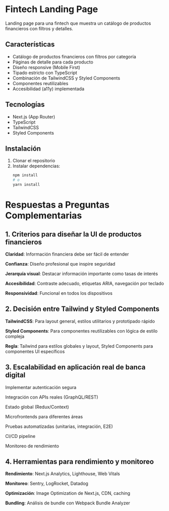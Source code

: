 # Fintech Landing Page

Landing page para una fintech que muestra un catálogo de productos financieros con filtros y detalles.

## Características

- Catálogo de productos financieros con filtros por categoría
- Páginas de detalle para cada producto
- Diseño responsive (Mobile First)
- Tipado estricto con TypeScript
- Combinación de TailwindCSS y Styled Components
- Componentes reutilizables
- Accesibilidad (a11y) implementada

## Tecnologías

- Next.js (App Router)
- TypeScript
- TailwindCSS
- Styled Components

## Instalación

1. Clonar el repositorio
2. Instalar dependencias:
   ```bash
   npm install
   # o
   yarn install


# Respuestas a Preguntas Complementarias

## 1. Criterios para diseñar la UI de productos financieros
**Claridad**: Información financiera debe ser fácil de entender

**Confianza**: Diseño profesional que inspire seguridad

**Jerarquía visual**: Destacar información importante como tasas de interés

**Accesibilidad**: Contraste adecuado, etiquetas ARIA, navegación por teclado

**Responsividad**: Funcional en todos los dispositivos

## 2. Decisión entre Tailwind y Styled Components
**TailwindCSS**: Para layout general, estilos utilitarios y prototipado rápido

**Styled Components**: Para componentes reutilizables con lógica de estilo compleja

**Regla**: Tailwind para estilos globales y layout, Styled Components para componentes UI específicos

## 3. Escalabilidad en aplicación real de banca digital
Implementar autenticación segura

Integración con APIs reales (GraphQL/REST)

Estado global (Redux/Context)

Microfrontends para diferentes áreas

Pruebas automatizadas (unitarias, integración, E2E)

CI/CD pipeline

Monitoreo de rendimiento

## 4. Herramientas para rendimiento y monitoreo
**Rendimiento**: Next.js Analytics, Lighthouse, Web Vitals

**Monitoreo**: Sentry, LogRocket, Datadog

**Optimización**: Image Optimization de Next.js, CDN, caching

**Bundling**: Análisis de bundle con Webpack Bundle Analyzer